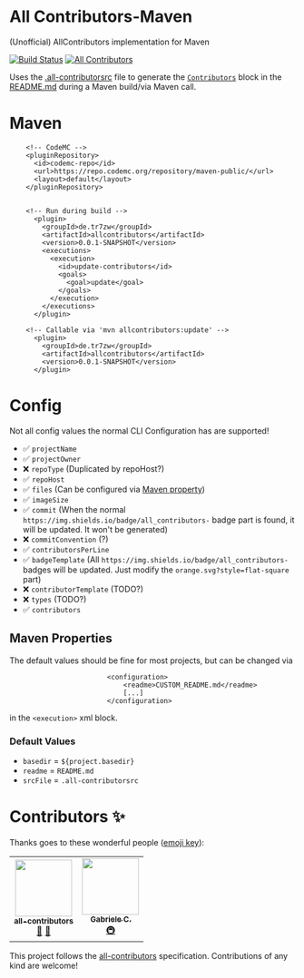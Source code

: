 # All Contributors-Maven
(Unofficial) AllContributors implementation for Maven

[![Build Status](https://ci.codemc.org/buildStatus/icon?job=tr7zw%2Fall-contributors-maven)](https://ci.codemc.org/job/Tr7zw/job/all-contributors-maven/)
[![All Contributors](https://img.shields.io/badge/all_contributors-2-orange.svg?style=flat-square)](#contributors-%e2%9c%a8)

Uses the [.all-contributorsrc](.all-contributorsrc) file to generate the [``Contributors``](#contributors-%e2%9c%a8) block in the [README.md](README.md) during a Maven build/via Maven call.


# Maven

```
    <!-- CodeMC -->
    <pluginRepository>
      <id>codemc-repo</id>
      <url>https://repo.codemc.org/repository/maven-public/</url>
      <layout>default</layout>
    </pluginRepository>


    <!-- Run during build -->
      <plugin>
        <groupId>de.tr7zw</groupId>
        <artifactId>allcontributors</artifactId>
        <version>0.0.1-SNAPSHOT</version>
        <executions>
          <execution>
            <id>update-contributors</id>
            <goals>
              <goal>update</goal>
            </goals>
          </execution>
        </executions>
      </plugin>

    <!-- Callable via 'mvn allcontributors:update' -->
      <plugin>
        <groupId>de.tr7zw</groupId>
        <artifactId>allcontributors</artifactId>
        <version>0.0.1-SNAPSHOT</version>
      </plugin>

```

# Config
Not all config values the normal CLI Configuration has are supported!
- ✅ ``projectName``
- ✅ ``projectOwner``
- ❌ ``repoType`` (Duplicated by repoHost?)
- ✅ ``repoHost``
- ✅ ``files`` (Can be configured via [Maven property](#maven-properties))
- ✅ ``imageSize``
- ✅ ``commit`` (When the normal ``https://img.shields.io/badge/all_contributors-`` badge part is found, it will be updated. It won't be generated)
- ❌ ``commitConvention`` (?)
- ✅ ``contributorsPerLine``
- ✅ ``badgeTemplate`` (All ``https://img.shields.io/badge/all_contributors-`` badges will be updated. Just modify the ``orange.svg?style=flat-square`` part)
- ❌ ``contributorTemplate`` (TODO?)
- ❌ ``types`` (TODO?)
- ✅ ``contributors``


## Maven Properties
The default values should be fine for most projects, but can be changed via
````
                        <configuration>
                            <readme>CUSTOM_README.md</readme>
                            [...]
                        </configuration>
````
in the ``<execution>`` xml block.
### Default Values
- ``basedir`` = ``${project.basedir}``
- ``readme`` = ``README.md``
- ``srcFile`` = ``.all-contributorsrc``

# Contributors ✨

Thanks goes to these wonderful people ([emoji key](https://allcontributors.org/docs/en/emoji-key)):

<!-- ALL-CONTRIBUTORS-LIST:START - Do not remove or modify this section -->
<!-- prettier-ignore-start -->
<!-- markdownlint-disable -->
<table>
  <tr>
    <td align="center"><a href="https://allcontributors.org/"><img src="https://avatars1.githubusercontent.com/u/46410174?s=200&v=4" width="100px;" alt=""/><br /><sub><b>all-contributors</b></sub></a><br /><a href="https://github.com/tr7zw/all-contributors-maven/commits?author=all-contributors" title="Documentation">📖</a> <a href="#ideas-all-contributors" title="Ideas, Planning, & Feedback">🤔</a></td>
    <td align="center"><a href="https://github.com/sgdc3"><img src="https://avatars3.githubusercontent.com/u/8779252?s=460&v=4" width="100px;" alt=""/><br /><sub><b>Gabriele C.</b></sub></a><br /><a href="#infra-sgdc3" title="Infrastructure (Hosting, Build-Tools, etc)">🚇</a></td>
  </tr>
</table>
<!-- markdownlint-enable -->
<!-- prettier-ignore-end -->
<!-- ALL-CONTRIBUTORS-LIST:END -->


This project follows the [all-contributors](https://allcontributors.org) specification.
Contributions of any kind are welcome!



